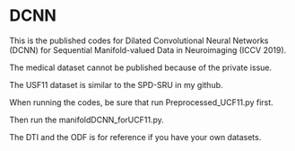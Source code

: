 # DCNN
This is the published codes for 
Dilated Convolutional Neural Networks (DCNN) for Sequential Manifold-valued Data in Neuroimaging (ICCV 2019).

The medical dataset cannot be published because of the private issue.

The USF11 dataset is similar to the SPD-SRU in my github.

When running the codes, be sure that run Preprocessed_UCF11.py first.

Then run the manifoldDCNN_forUCF11.py.

The DTI and the ODF is for reference if you have your own datasets.
